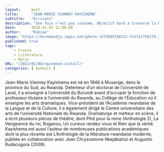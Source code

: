 ```yaml
---
layout:     post 
title:      "JEAN-MARIE VIANNEY KAYISHEMA"
subtitle:   "Écrivain"
description: "Une fois n’est pas coutume, Objectif Gard a traversé la Méditerranée direction le Maroc. Votre journal a suivi deux écrivains résidant dans le Gard : Eugène Ébodé et sa femme, Rabiaa Marouche, directrice de la collection « Semboura ». Un voyage qui a permis également de découvrir la Maison de la région Occitanie à Casablanca, la seule du continent africain. Retour en images sur l'immersion d'Objectif Gard au Maroc "
date:       2020-01-02 12:00:00
author:     "Rabiaa"
image: "https://boremandjo.imgix.net/photo-1473605768212-7e1f2c756179.jpg"
published: true
tags:
    - France 
    - Littérature
    - Maroc
URL: "/2022/01/04/nginmesh-install/"
categories: [ Auteurs ]
---
```


Jean-Marie Vianney Kayishema est né en 1946 à Musange, dans la province du Sud, au Rwanda. Détenteur d’un doctorat de l’université de Laval, il a enseigné à l’université du Burundi avant d’occuper la fonction de professeur titulaire à l’université du Rwanda, au Collège de l’Éducation où il enseigne les arts dramatiques. Vice-président de l’Académie rwandaise de la Langue et de la Culture, il a également dirigé le Centre universitaire des arts de l’université Nationale du Rwanda. Dramaturge et metteur en scène, il a écrit plusieurs pièces de théâtre, dont Pitié pour la reine (Anthologie 2), La Vengeance du roi, Ruganzu, Un curieux rendez-vous et Rien que la vérité. Kayishema est aussi l’auteur de nombreuses publications académiques 
dont la plus récente est L’Anthologie de la littérature rwandaise moderne, publiée en collaboration avec Jean Chrysostome Nkejabahizi et Augustin Rudacogora (2009). 